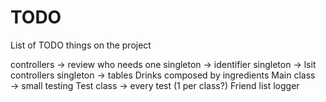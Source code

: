# TODO
List of TODO things on the project

controllers → review who needs one
singleton → identifier
singleton → lsit controllers
singleton → tables
Drinks composed by ingredients
Main class → small testing
Test class → every test (1 per class?)
Friend list
logger
